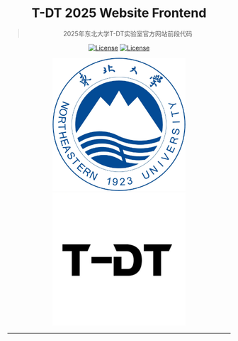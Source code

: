 <div align="center">

# T-DT 2025 Website Frontend

> 2025年东北大学T-DT实验室官方网站前段代码

<a href="./LICENSE"><img alt="License" src="https://img.shields.io/badge/license-AGPL--3.0-yellow"></a>
<a href="https://neutdt.cn"><img alt="License" src="https://img.shields.io/badge/Home%20Page-T--DT-green"></a>

<img src=".github/NEU.webp" width=300/>
<img src=".github/t-dt.jpg" width=300/>

</dev>

<br>

--------

<br>

<div align="left">

</div>
